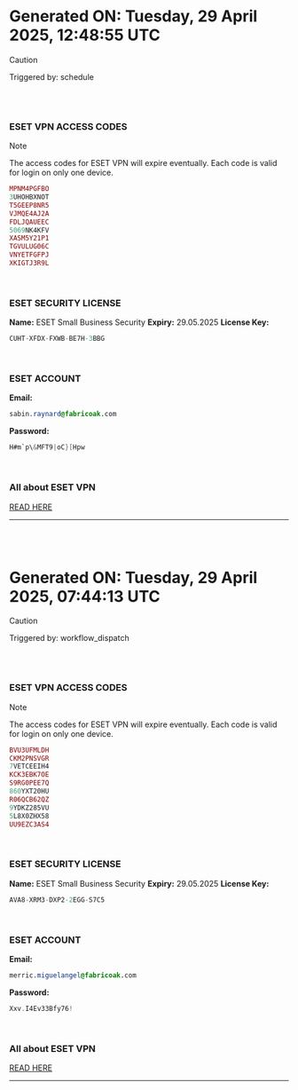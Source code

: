 # Generated ON: Tuesday, 29 April 2025, 12:48:55 UTC

> [!CAUTION]
> Triggered by: schedule

<br><br>

### ESET VPN ACCESS CODES

> [!NOTE]
> The access codes for ESET VPN will expire eventually.
> Each code is valid for login on only one device.

```ruby
MPNM4PGFBO
3UHOHBXNOT
T5GEEP8NR5
VJMQE4AJ2A
FDLJQAUEEC
5069NK4KFV
XASM5Y21P1
TGVULUG06C
VNYETFGFPJ
XKIGTJ3R9L
```

<br>

### ESET SECURITY LICENSE

**Name:** ESET Small Business Security
**Expiry:** 29.05.2025
**License Key:**

```POV-Ray SDL
CUHT-XFDX-FXWB-BE7H-3BBG
```

<br>

### ESET ACCOUNT

**Email:**

```CSS
sabin.raynard@fabricoak.com
```

**Password:**

```POV-Ray SDL
H#m`p\&MFT9|oC}[Hpw
```

<br>

### All about ESET VPN

[READ HERE](https://t.me/F_NiREvil/2113)

---

<br><br>

# Generated ON: Tuesday, 29 April 2025, 07:44:13 UTC

> [!CAUTION]
> Triggered by: workflow_dispatch

<br><br>

### ESET VPN ACCESS CODES

> [!NOTE]
> The access codes for ESET VPN will expire eventually.
> Each code is valid for login on only one device.

```ruby
BVU3UFMLDH
CKM2PNSVGR
7VETCEEIH4
KCK3EBK7OE
S9RG0PEE7Q
860YXT20HU
R06QCB62QZ
9YDKZ285VU
5L8X0ZHX58
UU9EZC3AS4
```

<br>

### ESET SECURITY LICENSE

**Name:** ESET Small Business Security
**Expiry:** 29.05.2025
**License Key:**

```POV-Ray SDL
AVA8-XRM3-DXP2-2EGG-S7C5
```

<br>

### ESET ACCOUNT

**Email:**

```CSS
merric.miguelangel@fabricoak.com
```

**Password:**

```POV-Ray SDL
Xxv.I4Ev33Bfy76!
```

<br>

### All about ESET VPN

[READ HERE](https://t.me/F_NiREvil/2113)

---

<br><br>

